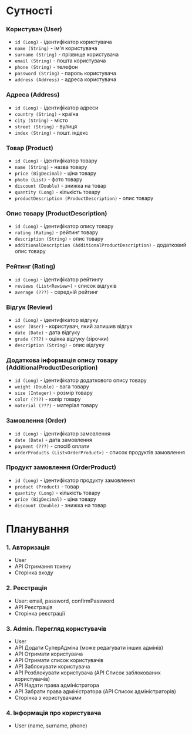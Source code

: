 # Сутності

### Користувач (User)
- `id (Long)` - ідентифікатор користувача
- `name (String)` - ім'я користувача
- `surname (String)` - прізвище користувача
- `email (String)` - пошта користувача
- `phone (String)` - телефон
- `password (String)` - пароль користувача
- `address (Address)` - адреса користувача

### Адреса (Address)
- `id (Long)` - ідентифікатор адреси
- `country (String)` - країна
- `city (String)` - місто
- `street (String)` - вулиця
- `index (String)` - пошт. індекс

### Товар (Product)
- `id (Long)` - ідентифікатор товару
- `name (String)` - назва товару
- `price (BigDecimal)` - ціна товару
- `photo (List)` - фото товару
- `discount (Double)` - знижка на товар
- `quantity (Long)` - кількість товару
- `productDescription (ProductDescription)` - опис товару

### Опис товару (ProductDescription)
- `id (Long)` - ідентифікатор опису товару
- `rating (Rating)` - рейтинг товару
- `description (String)` - опис товару
- `additionalDescription (AdditionalProductDescription)` - додатковий опис товару

### Рейтинг (Rating)
- `id (Long)` - ідентифікатор рейтингу
- `reviews (List<Rewiew>)` - список відгуків
- `average (???)` - середній рейтинг

### Відгук (Review)
- `id (Long)` - ідентифікатор відгуку
- `user (User)` - користувач, який залишив відгук
- `date (Date)` - дата відгуку
- `grade (???)` - оцінка відгуку (зірочки)
- `description (String)` - опис відгуку

### Додаткова інформація опису товару (AdditionalProductDescription)
- `id (Long)` - ідентифікатор додаткового опису товару
- `weight (Double)` - вага товару
- `size (Integer)` - розмір товару
- `color (???)` - колір товару
- `material (???)` - матеріал товару

### Замовлення (Order)
- `id (Long)` - ідентифікатор замовлення
- `date (Date)` - дата замовлення
- `payment (???)` - спосіб оплати
- `orderProducts (List<OrderProduct>)` - список продуктів замовлення

### Продукт замовлення (OrderProduct)
- `id (Long)` - ідентифікатор продукту замовлення
- `product (Product)` - товар
- `quantity (Long)` - кількість товару
- `price (BigDecimal)` - ціна товару
- `discount (Double)` - знижка на товар

# Планування

### 1. Авторизація
- User
- API Отримання токену
- Сторінка входу

### 2. Реєстрація
- User: email, password, confirmPassword
- API Реєстрація
- Сторінка реєстрації

### 3. Admin. Перегляд користувачів
- User
- API Додати СуперАдміна (може редагувати інших адмінів)
- API Отримати користувача
- API Отримати список користувачів
- API Заблокувати користувача 
- API Розблокувати користувача (API Список заблокованих користувачів)
- API Надати права адміністратора
- API Забрати права адміністратора (API Список адміністраторів)
- Сторінка з користувачами

### 4. Інформація про користувача
- User (name, surname, phone)